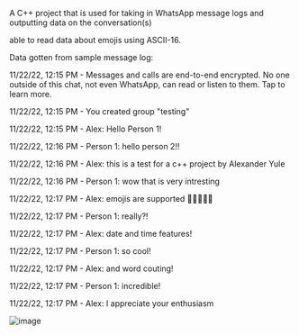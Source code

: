 A C++ project that is used for taking in WhatsApp message logs and outputting data on the conversation(s)

able to read data about emojis using ASCII-16.

Data gotten from sample message log:

11/22/22, 12:15 PM - Messages and calls are end-to-end encrypted. No one outside of this chat, not even WhatsApp, can read or listen to them. Tap to learn more.

11/22/22, 12:15 PM - You created group "testing"

11/22/22, 12:15 PM - Alex: Hello Person 1!

11/22/22, 12:16 PM - Person 1: hello person 2!!

11/22/22, 12:16 PM - Alex: this is a test for a c++ project by Alexander Yule

11/22/22, 12:16 PM - Person 1: wow that is very intresting

11/22/22, 12:17 PM - Alex: emojis are supported 🤮👩🏿‍🚒🤍

11/22/22, 12:17 PM - Person 1: really?!

11/22/22, 12:17 PM - Alex: date and time features!

11/22/22, 12:17 PM - Person 1: so cool!

11/22/22, 12:17 PM - Alex: and word couting!

11/22/22, 12:17 PM - Person 1: incredible!

11/22/22, 12:17 PM - Alex: I appreciate your enthusiasm

![image](https://github.com/user-attachments/assets/cc762a61-ec8f-4f77-ab74-bc3e239f2ca7)
